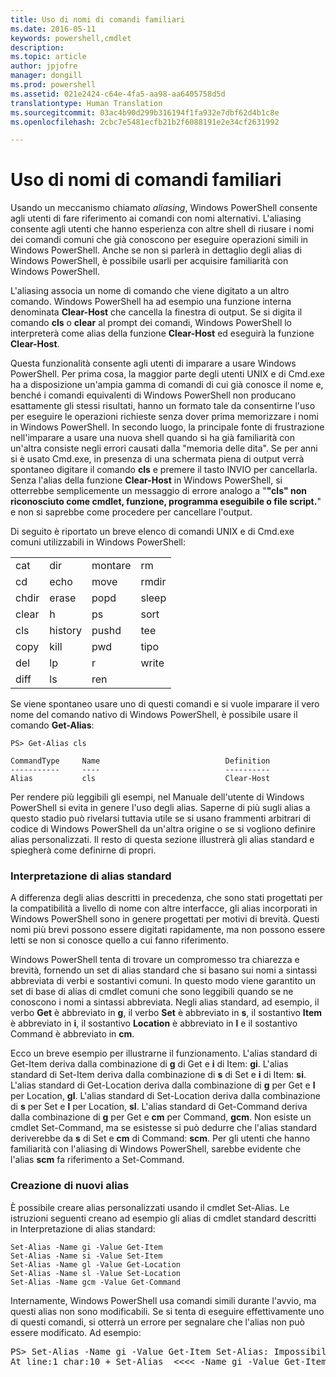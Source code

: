 ```yaml
---
title: Uso di nomi di comandi familiari
ms.date: 2016-05-11
keywords: powershell,cmdlet
description: 
ms.topic: article
author: jpjofre
manager: dongill
ms.prod: powershell
ms.assetid: 021e2424-c64e-4fa5-aa98-aa6405758d5d
translationtype: Human Translation
ms.sourcegitcommit: 03ac4b90d299b316194f1fa932e7dbf62d4b1c8e
ms.openlocfilehash: 2cbc7e5481ecfb21b2f6088191e2e34cf2631992

---
```


# Uso di nomi di comandi familiari
Usando un meccanismo chiamato *aliasing*, Windows PowerShell consente agli utenti di fare riferimento ai comandi con nomi alternativi. L'aliasing consente agli utenti che hanno esperienza con altre shell di riusare i nomi dei comandi comuni che già conoscono per eseguire operazioni simili in Windows PowerShell. Anche se non si parlerà in dettaglio degli alias di Windows PowerShell, è possibile usarli per acquisire familiarità con Windows PowerShell.

L'aliasing associa un nome di comando che viene digitato a un altro comando. Windows PowerShell ha ad esempio una funzione interna denominata **Clear\-Host** che cancella la finestra di output. Se si digita il comando **cls** o **clear** al prompt dei comandi, Windows PowerShell lo interpreterà come alias della funzione **Clear\-Host** ed eseguirà la funzione **Clear\-Host**.

Questa funzionalità consente agli utenti di imparare a usare Windows PowerShell. Per prima cosa, la maggior parte degli utenti UNIX e di Cmd.exe ha a disposizione un'ampia gamma di comandi di cui già conosce il nome e, benché i comandi equivalenti di Windows PowerShell non producano esattamente gli stessi risultati, hanno un formato tale da consentirne l'uso per eseguire le operazioni richieste senza dover prima memorizzare i nomi in Windows PowerShell. In secondo luogo, la principale fonte di frustrazione nell'imparare a usare una nuova shell quando si ha già familiarità con un'altra consiste negli errori causati dalla "memoria delle dita". Se per anni si è usato Cmd.exe, in presenza di una schermata piena di output verrà spontaneo digitare il comando **cls** e premere il tasto INVIO per cancellarla. Senza l'alias della funzione **Clear\-Host** in Windows PowerShell, si otterrebbe semplicemente un messaggio di errore analogo a "**"cls" non riconosciuto come cmdlet, funzione, programma eseguibile o file script.**" e non si saprebbe come procedere per cancellare l'output.

Di seguito è riportato un breve elenco di comandi UNIX e di Cmd.exe comuni utilizzabili in Windows PowerShell:

|||||
|-|-|-|-|
|cat|dir|montare|rm|
|cd|echo|move|rmdir|
|chdir|erase|popd|sleep|
|clear|h|ps|sort|
|cls|history|pushd|tee|
|copy|kill|pwd|tipo|
|del|lp|r|write|
|diff|ls|ren||

Se viene spontaneo usare uno di questi comandi e si vuole imparare il vero nome del comando nativo di Windows PowerShell, è possibile usare il comando **Get\-Alias**:

```
PS> Get-Alias cls

CommandType     Name                            Definition
-----------     ----                            ----------
Alias           cls                             Clear-Host
```

Per rendere più leggibili gli esempi, nel Manuale dell'utente di Windows PowerShell si evita in genere l'uso degli alias. Saperne di più sugli alias a questo stadio può rivelarsi tuttavia utile se si usano frammenti arbitrari di codice di Windows PowerShell da un'altra origine o se si vogliono definire alias personalizzati. Il resto di questa sezione illustrerà gli alias standard e spiegherà come definirne di propri.

### Interpretazione di alias standard
A differenza degli alias descritti in precedenza, che sono stati progettati per la compatibilità a livello di nome con altre interfacce, gli alias incorporati in Windows PowerShell sono in genere progettati per motivi di brevità. Questi nomi più brevi possono essere digitati rapidamente, ma non possono essere letti se non si conosce quello a cui fanno riferimento.

Windows PowerShell tenta di trovare un compromesso tra chiarezza e brevità, fornendo un set di alias standard che si basano sui nomi a sintassi abbreviata di verbi e sostantivi comuni. In questo modo viene garantito un set di base di alias di cmdlet comuni che sono leggibili quando se ne conoscono i nomi a sintassi abbreviata. Negli alias standard, ad esempio, il verbo **Get** è abbreviato in **g**, il verbo **Set** è abbreviato in **s**, il sostantivo **Item** è abbreviato in **i**, il sostantivo **Location** è abbreviato in **l** e il sostantivo Command è abbreviato in **cm**.

Ecco un breve esempio per illustrarne il funzionamento. L'alias standard di Get\-Item deriva dalla combinazione di **g** di Get e **i** di Item: **gi**. L'alias standard di Set\-Item deriva dalla combinazione di **s** di Set e **i** di Item: **si**. L'alias standard di Get\-Location deriva dalla combinazione di **g** per Get e **l** per Location, **gl**. L'alias standard di Set\-Location deriva dalla combinazione di **s** per Set e **l** per Location, **sl**. L'alias standard di Get\-Command deriva dalla combinazione di **g** per Get e **cm** per Command, **gcm**. Non esiste un cmdlet Set\-Command, ma se esistesse si può dedurre che l'alias standard deriverebbe da **s** di Set e **cm** di Command: **scm**. Per gli utenti che hanno familiarità con l'aliasing di Windows PowerShell, sarebbe evidente che l'alias **scm** fa riferimento a Set\-Command.

### Creazione di nuovi alias
È possibile creare alias personalizzati usando il cmdlet Set\-Alias. Le istruzioni seguenti creano ad esempio gli alias di cmdlet standard descritti in Interpretazione di alias standard:

```
Set-Alias -Name gi -Value Get-Item
Set-Alias -Name si -Value Set-Item
Set-Alias -Name gl -Value Get-Location
Set-Alias -Name sl -Value Set-Location
Set-Alias -Name gcm -Value Get-Command
```

Internamente, Windows PowerShell usa comandi simili durante l'avvio, ma questi alias non sono modificabili. Se si tenta di eseguire effettivamente uno di questi comandi, si otterrà un errore per segnalare che l'alias non può essere modificato. Ad esempio:

<pre>PS> Set-Alias -Name gi -Value Get-Item Set-Alias: Impossibile scrivere sull'alias. L'alias gi è di sola lettura o costante e non è possibile eseguire operazioni di scrittura su di esso.
At line:1 char:10 + Set-Alias  <<<< -Name gi -Value Get-Item</pre>




<!--HONumber=Jun16_HO4-->


